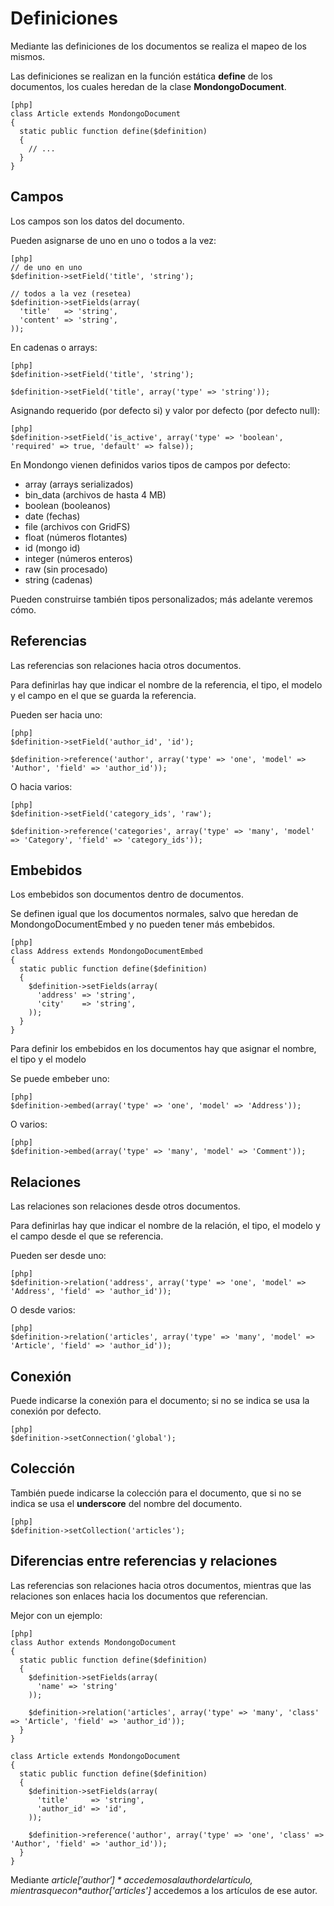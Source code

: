 Definiciones
============

Mediante las definiciones de los documentos se realiza el mapeo de los mismos.

Las definiciones se realizan en la función estática **define** de los
documentos, los cuales heredan de la clase **MondongoDocument**.

    [php]
    class Article extends MondongoDocument
    {
      static public function define($definition)
      {
        // ...
      }
    }

Campos
------

Los campos son los datos del documento.

Pueden asignarse de uno en uno o todos a la vez:

    [php]
    // de uno en uno
    $definition->setField('title', 'string');

    // todos a la vez (resetea)
    $definition->setFields(array(
      'title'   => 'string',
      'content' => 'string',
    ));

En cadenas o arrays:

    [php]
    $definition->setField('title', 'string');

    $definition->setField('title', array('type' => 'string'));

Asignando requerido (por defecto si) y valor por defecto (por defecto null):

    [php]
    $definition->setField('is_active', array('type' => 'boolean', 'required' => true, 'default' => false));

En Mondongo vienen definidos varios tipos de campos por defecto:

  * array (arrays serializados)
  * bin_data (archivos de hasta 4 MB)
  * boolean (booleanos)
  * date (fechas)
  * file (archivos con GridFS)
  * float (números flotantes)
  * id (mongo id)
  * integer (números enteros)
  * raw (sin procesado)
  * string (cadenas)

Pueden construirse también tipos personalizados; más adelante veremos cómo.

Referencias
-----------

Las referencias son relaciones hacia otros documentos.

Para definirlas hay que indicar el nombre de la referencia, el tipo, el modelo
y el campo en el que se guarda la referencia.

Pueden ser hacia uno:

    [php]
    $definition->setField('author_id', 'id');

    $definition->reference('author', array('type' => 'one', 'model' => 'Author', 'field' => 'author_id'));

O hacia varios:

    [php]
    $definition->setField('category_ids', 'raw');

    $definition->reference('categories', array('type' => 'many', 'model' => 'Category', 'field' => 'category_ids'));

Embebidos
---------

Los embebidos son documentos dentro de documentos.

Se definen igual que los documentos normales, salvo que heredan de
MondongoDocumentEmbed y no pueden tener más embebidos.

    [php]
    class Address extends MondongoDocumentEmbed
    {
      static public function define($definition)
      {
        $definition->setFields(array(
          'address' => 'string',
          'city'    => 'string',
        ));
      }
    }

Para definir los embebidos en los documentos hay que asignar el nombre, el tipo
y el modelo

Se puede embeber uno:

    [php]
    $definition->embed(array('type' => 'one', 'model' => 'Address'));

O varios:

    [php]
    $definition->embed(array('type' => 'many', 'model' => 'Comment'));

Relaciones
----------

Las relaciones son relaciones desde otros documentos.

Para definirlas hay que indicar el nombre de la relación, el tipo, el modelo y
el campo desde el que se referencia.

Pueden ser desde uno:

    [php]
    $definition->relation('address', array('type' => 'one', 'model' => 'Address', 'field' => 'author_id'));

O desde varios:

    [php]
    $definition->relation('articles', array('type' => 'many', 'model' => 'Article', 'field' => 'author_id'));

Conexión
--------

Puede indicarse la conexión para el documento; si no se indica se usa la
conexión por defecto.

    [php]
    $definition->setConnection('global');

Colección
---------

También puede indicarse la colección para el documento, que si no se indica se
usa el **underscore** del nombre del documento.

    [php]
    $definition->setCollection('articles');

Diferencias entre referencias y relaciones
------------------------------------------

Las referencias son relaciones hacia otros documentos, mientras que las
relaciones son enlaces hacia los documentos que referencian.

Mejor con un ejemplo:

    [php]
    class Author extends MondongoDocument
    {
      static public function define($definition)
      {
        $definition->setFields(array(
          'name' => 'string'
        ));

        $definition->relation('articles', array('type' => 'many', 'class' => 'Article', 'field' => 'author_id'));
      }
    }

    class Article extends MondongoDocument
    {
      static public function define($definition)
      {
        $definition->setFields(array(
          'title'     => 'string',
          'author_id' => 'id',
        ));

        $definition->reference('author', array('type' => 'one', 'class' => 'Author', 'field' => 'author_id'));
      }
    }

Mediante *$article['author']* accedemos al author del artículo, mientras que
con *$author['articles']* accedemos a los artículos de ese autor.
